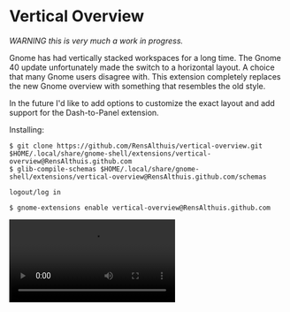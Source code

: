 # Vertical Overview
*WARNING this is very much a work in progress.*

Gnome has had vertically stacked workspaces for a long time. The Gnome 40 update unfortunately made the switch to a horizontal layout.
A choice that many Gnome users disagree with. This extension completely replaces the new Gnome overview with something that resembles the old style.

In the future I'd like to add options to customize the exact layout and add support for the Dash-to-Panel extension.

Installing:
```
$ git clone https://github.com/RensAlthuis/vertical-overview.git $HOME/.local/share/gnome-shell/extensions/vertical-overview@RensAlthuis.github.com
$ glib-compile-schemas $HOME/.local/share/gnome-shell/extensions/vertical-overview@RensAlthuis.github.com/schemas

logout/log in

$ gnome-extensions enable vertical-overview@RensAlthuis.github.com
```


![Example video](https://user-images.githubusercontent.com/12956267/112723092-2c915180-8f0d-11eb-802a-9a624a21791a.mp4)

